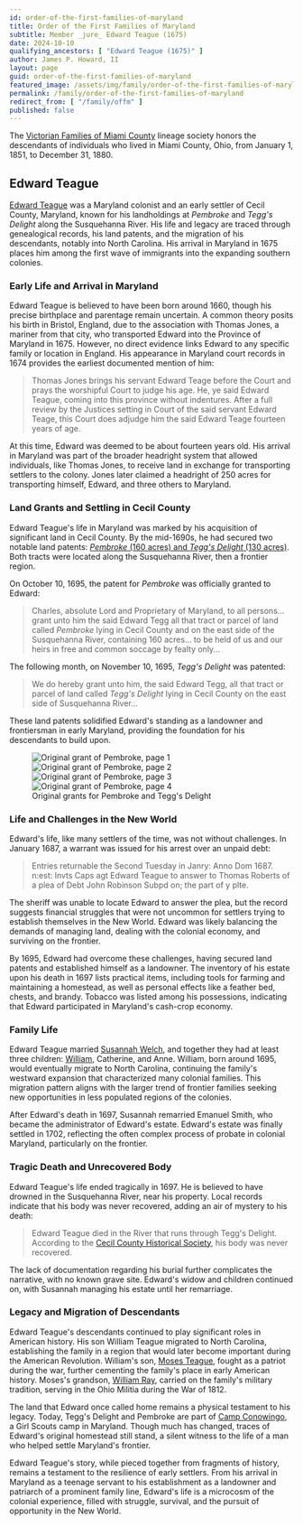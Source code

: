 ```yaml
---
id: order-of-the-first-families-of-maryland
title: Order of the First Families of Maryland
subtitle: Member _jure_ Edward Teague (1675)
date: 2024-10-10
qualifying_ancestors: [ "Edward Teague (1675)" ]
author: James P. Howard, II
layout: page
guid: order-of-the-first-families-of-maryland
featured_image: /assets/img/family/order-of-the-first-families-of-maryland.webp
permalink: /family/order-of-the-first-families-of-maryland
redirect_from: [ "/family/offm" ]
published: false
---
```


The [Victorian Families of Miami
County](https://sites.rootsweb.com/~ohmchgs/mchgs_recognition.html)
lineage society honors the descendants of individuals who lived in Miami
County, Ohio, from January 1, 1851, to December 31, 1880.

## Edward Teague

[Edward Teague](https://www.wikitree.com/wiki/Teague-9) was a Maryland
colonist and an early settler of Cecil County, Maryland, known for his
landholdings at *Pembroke* and *Tegg's Delight* along the Susquehanna
River. His life and legacy are traced through genealogical records, his
land patents, and the migration of his descendants, notably into North
Carolina. His arrival in Maryland in 1675 places him among the first
wave of immigrants into the expanding southern colonies.

### Early Life and Arrival in Maryland

Edward Teague is believed to have been born around 1660, though his
precise birthplace and parentage remain uncertain. A common theory
posits his birth in Bristol, England, due to the association with Thomas
Jones, a mariner from that city, who transported Edward into the
Province of Maryland in 1675. However, no direct evidence links Edward
to any specific family or location in England. His appearance in
Maryland court records in 1674 provides the earliest documented mention
of him:

> Thomas Jones brings his servant Edward Teage before the Court and
> prays the worshipful Court to judge his age. He, ye said Edward
> Teague, coming into this province without indentures. After a full
> review by the Justices setting in Court of the said servant Edward
> Teage, this Court does adjudge him the said Edward Teage fourteen
> years of age.

At this time, Edward was deemed to be about fourteen years old. His
arrival in Maryland was part of the broader headright system that
allowed individuals, like Thomas Jones, to receive land in exchange for
transporting settlers to the colony. Jones later claimed a headright of
250 acres for transporting himself, Edward, and three others to
Maryland.

### Land Grants and Settling in Cecil County

Edward Teague's life in Maryland was marked by his acquisition of
significant land in Cecil County. By the mid-1690s, he had secured two
notable land patents: [*Pembroke* (160 acres) and *Tegg's Delight* (130
acres)](https://msa.maryland.gov/megafile/msa/stagserm/sm1/sm2/000000/000043/pdf/mdsa_sm2_43.pdf?page=256).
Both tracts were located along the Susquehanna River, then a frontier
region.

On October 10, 1695, the patent for *Pembroke* was officially granted to
Edward:

> Charles, absolute Lord and Proprietary of Maryland, to all persons...
> grant unto him the said Edward Tegg all that tract or parcel of land
> called *Pembroke* lying in Cecil County and on the east side of the
> Susquehanna River, containing 160 acres... to be held of us and our
> heirs in free and common soccage by fealty only...

The following month, on November 10, 1695, *Tegg's Delight* was
patented:

> We do hereby grant unto him, the said Edward Tegg, all that tract or
> parcel of land called *Tegg's Delight* lying in Cecil County on the
> east side of Susquehanna River...

These land patents solidified Edward's standing as a landowner and
frontiersman in early Maryland, providing the foundation for his
descendants to build upon.

<div class="item col-md-12 px-4">
    <div class="card">
        <figure>
            <div class="row mb-2">
            <div class="item col-md-3">
                <img class="featured-img mx-auto" src="/assets/img/family/offm/pembrooke-teggs-delight-pg1.webp" alt="Original grant of Pembroke, page 1" />
            </div>
            <div class="item col-md-3">
                <img class="featured-img mx-auto" src="/assets/img/family/offm/pembrooke-teggs-delight-pg2.webp" alt="Original grant of Pembroke, page 2" />
            </div>
            <div class="item col-md-3">
                <img class="featured-img mx-auto" src="/assets/img/family/offm/pembrooke-teggs-delight-pg3.webp" alt="Original grant of Pembroke, page 3" />
            </div>
            <div class="item col-md-3">
                <img class="featured-img mx-auto" src="/assets/img/family/offm/pembrooke-teggs-delight-pg4.webp" alt="Original grant of Pembroke, page 4" />
            </div>
            </div>
            <div class="content">
                <figcaption class="images-caption">Original grants for Pembroke and Tegg's Delight</figcaption>
            </div>
        </figure>
   </div>
</div>

### Life and Challenges in the New World

Edward's life, like many settlers of the time, was not without
challenges. In January 1687, a warrant was issued for his arrest over an
unpaid debt:

> Entries returnable the Second Tuesday in Janry: Anno Dom 1687. n:est:
> Invts Caps agt Edward Teague to answer to Thomas Roberts of a plea of
> Debt John Robinson Subpd on; the part of y plte.

The sheriff was unable to locate Edward to answer the plea, but the
record suggests financial struggles that were not uncommon for settlers
trying to establish themselves in the New World. Edward was likely
balancing the demands of managing land, dealing with the colonial
economy, and surviving on the frontier.

By 1695, Edward had overcome these challenges, having secured land
patents and established himself as a landowner. The inventory of his
estate upon his death in 1697 lists practical items, including tools for
farming and maintaining a homestead, as well as personal effects like a
feather bed, chests, and brandy. Tobacco was listed among his
possessions, indicating that Edward participated in Maryland's cash-crop
economy.

### Family Life

Edward Teague married [Susannah
Welch](https://www.wikitree.com/wiki/Welch-72), and together they had at
least three children: [William](https://www.wikitree.com/wiki/Teague-8),
Catherine, and Anne.  William, born around 1695, would eventually
migrate to North Carolina, continuing the family's westward expansion
that characterized many colonial families. This migration pattern aligns
with the larger trend of frontier families seeking new opportunities in
less populated regions of the colonies.

After Edward's death in 1697, Susannah remarried Emanuel Smith, who
became the administrator of Edward's estate. Edward's estate was finally
settled in 1702, reflecting the often complex process of probate in
colonial Maryland, particularly on the frontier.

### Tragic Death and Unrecovered Body

Edward Teague's life ended tragically in 1697. He is believed to have
drowned in the Susquehanna River, near his property. Local records
indicate that his body was never recovered, adding an air of mystery to
his death:

> Edward Teague died in the River that runs through Tegg's Delight.
> According to the [Cecil County Historical Society](), his body was never
> recovered.

The lack of documentation regarding his burial further complicates the
narrative, with no known grave site. Edward's widow and children
continued on, with Susannah managing his estate until her remarriage.

### Legacy and Migration of Descendants

Edward Teague's descendants continued to play significant roles in
American history. His son William Teague migrated to North Carolina,
establishing the family in a region that would later become important
during the American Revolution. William's son, [Moses
Teague](https://www.wikitree.com/wiki/Teague-228), fought as a patriot
during the war, further cementing the family's place in early American
history. Moses's grandson, [William
Ray](https://www.wikitree.com/wiki/Ray-3368), carried on the family's
military tradition, serving in the Ohio Militia during the War of 1812.

The land that Edward once called home remains a physical testament to
his legacy. Today, Tegg's Delight and Pembroke are part of [Camp
Conowingo](https://www.gscm.org/en/members/for-girl-scouts/camp-and-outdoors/camp-conowingo.html),
a Girl Scouts camp in Maryland. Though much has changed, traces of
Edward's original homestead still stand, a silent witness to the life of
a man who helped settle Maryland's frontier.

Edward Teague's story, while pieced together from fragments of history,
remains a testament to the resilience of early settlers. From his
arrival in Maryland as a teenage servant to his establishment as a
landowner and patriarch of a prominent family line, Edward's life is a
microcosm of the colonial experience, filled with struggle, survival,
and the pursuit of opportunity in the New World.
